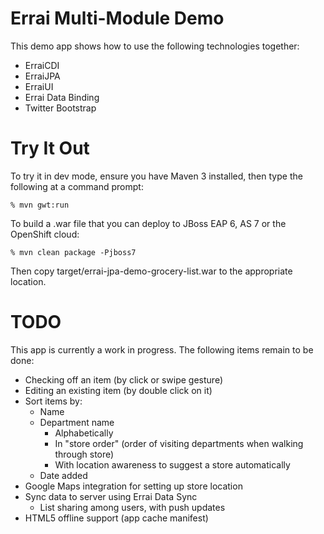 Errai Multi-Module Demo
=======================

This demo app shows how to use the following technologies together:

 * ErraiCDI
 * ErraiJPA
 * ErraiUI
 * Errai Data Binding
 * Twitter Bootstrap

Try It Out
==========

To try it in dev mode, ensure you have Maven 3 installed, then type the following at a command prompt:

    % mvn gwt:run

To build a .war file that you can deploy to JBoss EAP 6, AS 7 or the OpenShift cloud:

    % mvn clean package -Pjboss7

Then copy target/errai-jpa-demo-grocery-list.war to the appropriate location.


TODO
====

This app is currently a work in progress. The following items remain to be done:

 * Checking off an item (by click or swipe gesture)
 * Editing an existing item (by double click on it)
 * Sort items by:
   * Name
   * Department name
     * Alphabetically
     * In "store order" (order of visiting departments when walking through store)
     * With location awareness to suggest a store automatically
   * Date added
 * Google Maps integration for setting up store location
 * Sync data to server using Errai Data Sync
   * List sharing among users, with push updates
 * HTML5 offline support (app cache manifest)
